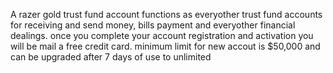 A razer gold trust fund account functions as everyother trust fund accounts for receiving and send money, bills payment and everyother financial dealings. once you complete your account registration and activation you will be mail a free credit card. minimum limit for new accout is $50,000 and can be upgraded after 7 days of use to unlimited 
